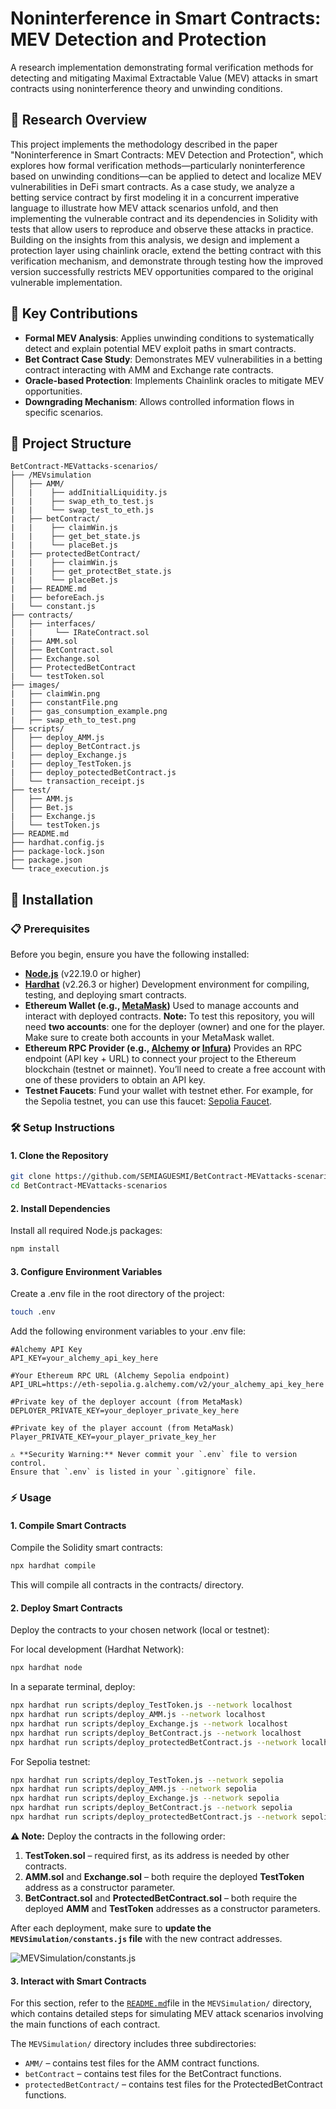 # Noninterference in Smart Contracts: MEV Detection and Protection

A research implementation demonstrating formal verification methods for detecting and mitigating Maximal Extractable Value (MEV) attacks in smart contracts using noninterference theory and unwinding conditions.

## 🔬 Research Overview

This project implements the methodology described in the paper "Noninterference in Smart Contracts: MEV Detection and Protection", which explores how formal verification methods—particularly noninterference based on unwinding conditions—can be applied to detect and localize MEV vulnerabilities in DeFi smart contracts. As a case study, we analyze a betting service contract by first modeling it in a concurrent imperative language to illustrate how MEV attack scenarios unfold, and then implementing the vulnerable contract and its dependencies in Solidity with tests that allow users to reproduce and observe these attacks in practice. Building on the insights from this analysis, we design and implement a protection layer using chainlink oracle, extend the betting contract with this verification mechanism, and demonstrate through testing how the improved version successfully restricts MEV opportunities compared to the original vulnerable implementation.

## 📌 Key Contributions

- **Formal MEV Analysis**: Applies unwinding conditions to systematically detect and explain potential MEV exploit paths in smart contracts.
- **Bet Contract Case Study**: Demonstrates MEV vulnerabilities in a betting contract interacting with AMM and Exchange rate contracts.
- **Oracle-based Protection**: Implements Chainlink oracles to mitigate MEV opportunities.
- **Downgrading Mechanism**: Allows controlled information flows in specific scenarios.

## 📁 Project Structure

```
BetContract-MEVattacks-scenarios/
├── /MEVsimulation
│   ├── AMM/
│   |    ├── addInitialLiquidity.js  
|   |    ├── swap_eth_to_test.js 
|   |    └── swap_test_to_eth.js  
|   ├── betContract/  
|   |    ├── claimWin.js  
|   |    ├── get_bet_state.js 
|   |    └── placeBet.js  
|   ├── protectedBetContract/  
|   |    ├── claimWin.js 
|   |    ├── get_protectBet_state.js 
|   |    └── placeBet.js
|   ├── README.md
|   ├── beforeEach.js      
|   └── constant.js
├── contracts/
│   ├── interfaces/
|   |     └── IRateContract.sol   
|   ├── AMM.sol                 
│   ├── BetContract.sol         
│   ├── Exchange.sol           
│   ├── ProtectedBetContract               
|   └── testToken.sol     
├── images/
|   ├── claimWin.png
|   ├── constantFile.png 
|   ├── gas_consumption_example.png 
|   ├── swap_eth_to_test.png   
├── scripts/
│   ├── deploy_AMM.js              
│   ├── deploy_BetContract.js 
|   ├── deploy_Exchange.js
|   ├── deploy_TestToken.js
|   ├── deploy_potectedBetContract.js             
│   └── transaction_receipt.js               
├── test/
│   ├── AMM.js             
│   ├── Bet.js 
|   ├── Exchange.js        
│   └── testToken.js         
├── README.md
├── hardhat.config.js
├── package-lock.json
├── package.json
└── trace_execution.js
```
## 🚀 Installation

### 📋 Prerequisites

Before you begin, ensure you have the following installed:

- **[Node.js](https://nodejs.org/en)** (v22.19.0 or higher)  
- **[Hardhat](https://hardhat.org)** (v2.26.3 or higher) Development environment for compiling, testing, and deploying smart contracts.  
- **Ethereum Wallet (e.g., [MetaMask](https://metamask.io/en-GB))** Used to manage accounts and interact with deployed contracts.  **Note:** To test this repository, you will need **two accounts**: one for the deployer (owner) and one for the player. Make sure to create both accounts in your MetaMask wallet.
- **Ethereum RPC Provider (e.g., [Alchemy](https://www.alchemy.com) or [Infura](https://www.infura.io))** Provides an RPC endpoint (API key + URL) to connect your project to the Ethereum blockchain (testnet or mainnet). You’ll need to create a free account with one of these providers to obtain an API key.
- **Testnet Faucets**: Fund your wallet with testnet ether. For example, for the Sepolia testnet, you can use this faucet: [Sepolia Faucet](https://cloud.google.com/application/web3/faucet/ethereum/sepolia).

### 🛠️ Setup Instructions
#### 1. Clone the Repository
```bash
git clone https://github.com/SEMIAGUESMI/BetContract-MEVattacks-scenarios.git
cd BetContract-MEVattacks-scenarios 
```
#### 2. Install Dependencies
Install all required Node.js packages:
```bash
npm install
```   
#### 3. Configure Environment Variables
Create a .env file in the root directory of the project:
```bash
touch .env
```
Add the following environment variables to your .env file:

```env
#Alchemy API Key
API_KEY=your_alchemy_api_key_here

#Your Ethereum RPC URL (Alchemy Sepolia endpoint)
API_URL=https://eth-sepolia.g.alchemy.com/v2/your_alchemy_api_key_here

#Private key of the deployer account (from MetaMask)
DEPLOYER_PRIVATE_KEY=your_deployer_private_key_here

#Private key of the player account (from MetaMask)
Player_PRIVATE_KEY=your_player_private_key_her

⚠️ **Security Warning:** Never commit your `.env` file to version control. 
Ensure that `.env` is listed in your `.gitignore` file.
```
### ⚡ Usage

#### 1. Compile Smart Contracts
   Compile the Solidity smart contracts:  
   ```bash
   npx hardhat compile
   ```
This will compile all contracts in the contracts/ directory.
#### 2. Deploy Smart Contracts
Deploy the contracts to your chosen network (local or testnet):

For local development (Hardhat Network):
```bash
npx hardhat node
```
In a separate terminal, deploy:

```bash 
npx hardhat run scripts/deploy_TestToken.js --network localhost
npx hardhat run scripts/deploy_AMM.js --network localhost
npx hardhat run scripts/deploy_Exchange.js --network localhost
npx hardhat run scripts/deploy_BetContract.js --network localhost
npx hardhat run scripts/deploy_protectedBetContract.js --network localhost
```
For Sepolia testnet:
```bash
npx hardhat run scripts/deploy_TestToken.js --network sepolia
npx hardhat run scripts/deploy_AMM.js --network sepolia
npx hardhat run scripts/deploy_Exchange.js --network sepolia
npx hardhat run scripts/deploy_BetContract.js --network sepolia
npx hardhat run scripts/deploy_protectedBetContract.js --network sepolia
```
**⚠️ Note:** Deploy the contracts in the following order:  

1. **TestToken.sol** – required first, as its address is needed by other contracts.  
2. **AMM.sol** and **Exchange.sol** – both require the deployed **TestToken** address as a constructor parameter.  
3. **BetContract.sol** and **ProtectedBetContract.sol** – both require the deployed **AMM** and **TestToken** addresses  as a constructor parameters.  

After each deployment, make sure to **update the `MEVSimulation/constants.js` file** with the new contract addresses.

![MEVSimulation/constants.js](images/constantFile.png)

#### 3. Interact with Smart Contracts

For this section, refer to the [`README.md`](https://github.com/SEMIAGUESMI/BetContract-MEVattacks-scenarios/tree/main/MEVsimulation)file in the `MEVSimulation/` directory, which contains detailed steps for simulating MEV attack scenarios involving the main functions of each contract.  

The `MEVSimulation/` directory includes three subdirectories:  
- `AMM/` – contains test files for the AMM contract functions.  
- `betContract` – contains test files for the BetContract functions.  
- `protectedBetContract/` – contains test files for the ProtectedBetContract functions.




